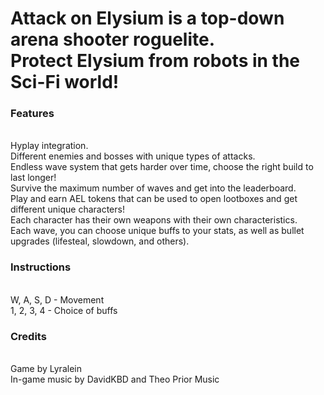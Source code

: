 <h1>Attack on Elysium is a top-down arena shooter roguelite.</br>
Protect Elysium from robots in the Sci-Fi world!</h1>


<h3>Features</h3></br>
Hyplay integration.</br>
Different enemies and bosses with unique types of attacks.</br>
Endless wave system that gets harder over time, choose the right build to last longer!</br>
Survive the maximum number of waves and get into the leaderboard.</br>
Play and earn AEL tokens that can be used to open lootboxes and get different unique characters!</br>
Each character has their own weapons with their own characteristics.</br>
Each wave, you can choose unique buffs to your stats, as well as bullet upgrades (lifesteal, slowdown, and others).</br>

<h3>Instructions</h3></br>
W, A, S, D - Movement</br>
1, 2, 3, 4 - Choice of buffs</br>

<h3>Credits</h3></br>
Game by Lyralein</br>
In-game music by DavidKBD and Theo Prior Music
